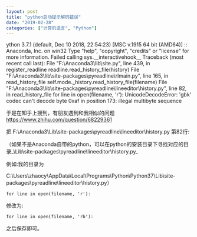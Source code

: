 ```yaml
---
layout: post
title: "python启动提示解码错误"
date: "2019-02-28"
categories: ["计算机语言", "Python"]
---
```


ython 3.7.1 (default, Dec 10 2018, 22:54:23) \[MSC v.1915 64 bit (AMD64)\] :: Anaconda, Inc. on win32 Type "help", "copyright", "credits" or "license" for more information. Failed calling sys.\_\_interactivehook\_\_ Traceback (most recent call last): File "F:\\Anaconda3\\lib\\site.py", line 439, in register\_readline readline.read\_history\_file(history) File "F:\\Anaconda3\\lib\\site-packages\\pyreadline\\rlmain.py", line 165, in read\_history\_file self.mode.\_history.read\_history\_file(filename) File "F:\\Anaconda3\\lib\\site-packages\\pyreadline\\lineeditor\\history.py", line 82, in read\_history\_file for line in open(filename, 'r'): UnicodeDecodeError: 'gbk' codec can't decode byte 0xaf in position 173: illegal multibyte sequence

于是在知乎上搜到，有朋友遇到和我相似的问题 https://www.zhihu.com/question/68229361

把 F:\\Anaconda3\\Lib\\site-packages\\pyreadline\\lineeditor\\history.py 第82行:

（如果不是Anaconda自带的python，可以在python的安装目录下寻找对应的目录_\\Lib\\site-packages\\pyreadline\\lineeditor\\history.py_

例如:我的目录为

C:\\Users\\zhaocy\\AppData\\Local\\Programs\\Python\\Python37\\Lib\\site-packages\\pyreadline\\lineeditor\\history.py）

```
for line in open(filename, 'r'):
```

修改为:

```
for line in open(filename, 'rb'):
```

之后保存即可。
